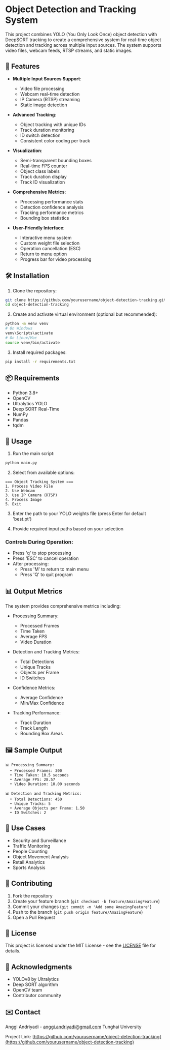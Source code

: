 # Object Detection and Tracking System

This project combines YOLO (You Only Look Once) object detection with DeepSORT tracking to create a comprehensive system for real-time object detection and tracking across multiple input sources. The system supports video files, webcam feeds, RTSP streams, and static images.

## 🌟 Features

- **Multiple Input Sources Support**:
  - Video file processing
  - Webcam real-time detection
  - IP Camera (RTSP) streaming
  - Static image detection

- **Advanced Tracking**:
  - Object tracking with unique IDs
  - Track duration monitoring
  - ID switch detection
  - Consistent color coding per track

- **Visualization**:
  - Semi-transparent bounding boxes
  - Real-time FPS counter
  - Object class labels
  - Track duration display
  - Track ID visualization

- **Comprehensive Metrics**:
  - Processing performance stats
  - Detection confidence analysis
  - Tracking performance metrics
  - Bounding box statistics

- **User-Friendly Interface**:
  - Interactive menu system
  - Custom weight file selection
  - Operation cancellation (ESC)
  - Return to menu option
  - Progress bar for video processing

## 🛠️ Installation

1. Clone the repository:
```bash
git clone https://github.com/yourusername/object-detection-tracking.git
cd object-detection-tracking
```

2. Create and activate virtual environment (optional but recommended):
```bash
python -m venv venv
# On Windows
venv\Scripts\activate
# On Linux/Mac
source venv/bin/activate
```

3. Install required packages:
```bash
pip install -r requirements.txt
```

## 📦 Requirements

- Python 3.8+
- OpenCV
- Ultralytics YOLO
- Deep SORT Real-Time
- NumPy
- Pandas
- tqdm

## 🚀 Usage

1. Run the main script:
```bash
python main.py
```

2. Select from available options:
```
=== Object Tracking System ===
1. Process Video File
2. Use Webcam
3. Use IP Camera (RTSP)
4. Process Image
5. Exit
```

3. Enter the path to your YOLO weights file (press Enter for default 'best.pt')

4. Provide required input paths based on your selection

### Controls During Operation:
- Press 'q' to stop processing
- Press 'ESC' to cancel operation
- After processing:
  - Press 'M' to return to main menu
  - Press 'Q' to quit program

## 📊 Output Metrics

The system provides comprehensive metrics including:

- Processing Summary:
  - Processed Frames
  - Time Taken
  - Average FPS
  - Video Duration

- Detection and Tracking Metrics:
  - Total Detections
  - Unique Tracks
  - Objects per Frame
  - ID Switches

- Confidence Metrics:
  - Average Confidence
  - Min/Max Confidence

- Tracking Performance:
  - Track Duration
  - Track Length
  - Bounding Box Areas

## 🖼️ Sample Output

```
📊 Processing Summary:
  • Processed Frames: 300
  • Time Taken: 10.5 seconds
  • Average FPS: 28.57
  • Video Duration: 10.00 seconds

📊 Detection and Tracking Metrics:
  • Total Detections: 450
  • Unique Tracks: 5
  • Average Objects per Frame: 1.50
  • ID Switches: 2
```

## 🎯 Use Cases

- Security and Surveillance
- Traffic Monitoring
- People Counting
- Object Movement Analysis
- Retail Analytics
- Sports Analysis

## 🤝 Contributing

1. Fork the repository
2. Create your feature branch (`git checkout -b feature/AmazingFeature`)
3. Commit your changes (`git commit -m 'Add some AmazingFeature'`)
4. Push to the branch (`git push origin feature/AmazingFeature`)
5. Open a Pull Request

## 📝 License

This project is licensed under the MIT License - see the [LICENSE](LICENSE) file for details.

## 👏 Acknowledgments

- YOLOv8 by Ultralytics
- Deep SORT algorithm
- OpenCV team
- Contributor community

## ✉️ Contact

Anggi Andriyadi - anggi.andriyadi@gmail.com
Tunghai University

Project Link: [https://github.com/yourusername/object-detection-tracking](https://github.com/yourusername/object-detection-tracking)
